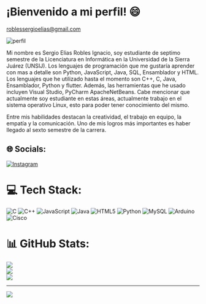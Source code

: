 # ¡Bienvenido a mi perfil! :smile:

roblessergioelias@gmail.com



![perfil](https://github.com/user-attachments/assets/b5ba4a26-b4d5-416a-9ec7-9885861fdab7)


Mi nombre es Sergio Elias Robles Ignacio, soy estudiante de septimo semestre de la Licenciatura en Informática en la Universidad de la Sierra Juárez (UNSIJ). Los lenguajes de programación que me gustaría aprender con mas a detalle son Python, JavaScript, Java, SQL, Ensamblador y HTML. Los lenguajes que he utilizado hasta el momento son C++, C, Java, Ensamblador, Python y flutter. Además, las herramientas que he usado incluyen Visual Studio, PyCharm ApacheNetBeans. Cabe mencionar que actualmente soy estudiante en estas áreas, actualmente trabajo en el sistema operativo Linux, esto para poder tener conocimiento del mismo.

Entre mis habilidades destacan la creatividad, el trabajo en equipo, la empatía y la comunicación. Uno de mis logros más importantes es haber llegado al sexto semestre de la carrera.
 
## 🌐 Socials:
[![Instagram](https://img.shields.io/badge/Instagram-%23E4405F.svg?logo=Instagram&logoColor=white)](https://instagram.com/eliasrobles437) 

# 💻 Tech Stack:
![C](https://img.shields.io/badge/c-%2300599C.svg?style=for-the-badge&logo=c&logoColor=white) ![C++](https://img.shields.io/badge/c++-%2300599C.svg?style=for-the-badge&logo=c%2B%2B&logoColor=white) ![JavaScript](https://img.shields.io/badge/javascript-%23323330.svg?style=for-the-badge&logo=javascript&logoColor=%23F7DF1E) ![Java](https://img.shields.io/badge/java-%23ED8B00.svg?style=for-the-badge&logo=openjdk&logoColor=white) ![HTML5](https://img.shields.io/badge/html5-%23E34F26.svg?style=for-the-badge&logo=html5&logoColor=white) ![Python](https://img.shields.io/badge/python-3670A0?style=for-the-badge&logo=python&logoColor=ffdd54) ![MySQL](https://img.shields.io/badge/mysql-4479A1.svg?style=for-the-badge&logo=mysql&logoColor=white) ![Arduino](https://img.shields.io/badge/-Arduino-00979D?style=for-the-badge&logo=Arduino&logoColor=white) ![Cisco](https://img.shields.io/badge/cisco-%23049fd9.svg?style=for-the-badge&logo=cisco&logoColor=black)
# 📊 GitHub Stats:
![](https://github-readme-stats.vercel.app/api?username=Elias&theme=dark&hide_border=false&include_all_commits=false&count_private=false)<br/>
![](https://github-readme-streak-stats.herokuapp.com/?user=Elias&theme=dark&hide_border=false)<br/>
![](https://github-readme-stats.vercel.app/api/top-langs/?username=Elias&theme=dark&hide_border=false&include_all_commits=false&count_private=false&layout=compact)

---
[![](https://visitcount.itsvg.in/api?id=Elias&icon=0&color=0)](https://visitcount.itsvg.in)

<!-- Proudly created with GPRM ( https://gprm.itsvg.in ) -->
